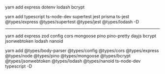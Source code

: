 yarn add express dotenv lodash bcrypt

yarn add typescript ts-node-dev supertest jest prisma ts-jest @types/express @types/supertest @types/jest @types/lodash -D

----------------
yarn add express zod config cors mongoose pino pino-pretty dayjs bcrypt jsonwebtoken lodash nanoid

yarn add @types/body-parser @types/config @types/cors @types/express @types/node @types/pino @types/mongoose @types/bcrypt @types/jsonwebtoken @types/lodash @types/nanoid ts-node-dev typescript -D